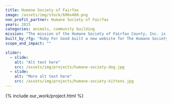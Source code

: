 ```yaml
---
title: Humane Society of Fairfax
image: /assets/img/stock/600x400.png
non_profit_partner: Humane Society of Fairfax
years: 2015
categories: animals, community building
mission: "The mission of the Humane Society of Fairfax County, Inc. is to promote humane education, to prevent all forms of cruelty to animals, both domestic and wild, by every legitimate means, and to assist the community with all matters pertaining to the welfare of animals."
built_by_rfg: "Ruby For Good built a new website for The Humane Society of Fairfax."
scope_and_impact: ""

slider:
  - slide: 
    alt: "Alt text here"
    src: /assets/img/projects/humane-society-dog.jpg
  - slide: 
    alt: "More alt text here"
    src: /assets/img/projects/humane-society-kittens.jpg
---
```


{% include our_work/project.html %}
